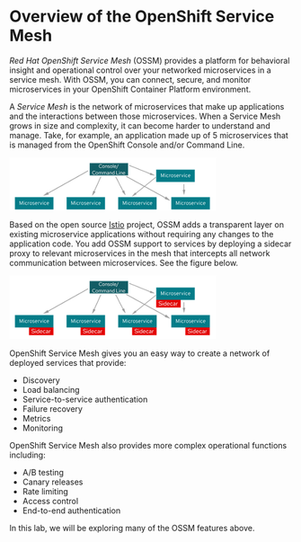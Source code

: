 # Overview of the OpenShift Service Mesh

*Red Hat OpenShift Service Mesh* (OSSM) provides a platform for behavioral insight and operational control over your networked microservices in a service mesh. With OSSM, you can connect, secure, and monitor microservices in your OpenShift Container Platform environment.

A *Service Mesh* is the network of microservices that make up applications and the interactions between those microservices. When a Service Mesh grows in size and complexity, it can become harder to understand and manage. Take, for example, an application made up of 5 microservices that is managed from the OpenShift Console and/or Command Line.

![microservice-no-ossm](images/microservice-no-ossm.png)

Based on the open source [Istio](https://istio.io/) project, OSSM adds a transparent layer on existing microservice applications without requiring any changes to the application code. You add OSSM support to services by deploying a sidecar proxy to relevant microservices in the mesh that intercepts all network communication between microservices. See the figure below.

![microservice-ossm](images/microservice-ossm.png)

OpenShift Service Mesh gives you an easy way to create a network of deployed services that provide:

* Discovery
* Load balancing
* Service-to-service authentication
* Failure recovery
* Metrics
* Monitoring

OpenShift Service Mesh also provides more complex operational functions including:

* A/B testing
* Canary releases
* Rate limiting
* Access control
* End-to-end authentication

In this lab, we will be exploring many of the OSSM features above.
